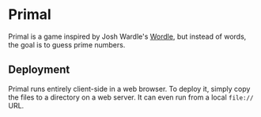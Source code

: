 # Primal

Primal is a game inspired by Josh Wardle's
[Wordle](https://www.nytimes.com/games/wordle/), but instead of words, the goal
is to guess prime numbers.

## Deployment

Primal runs entirely client-side in a web browser. To deploy it, simply copy the
files to a directory on a web server. It can even run from a local `file://`
URL.

